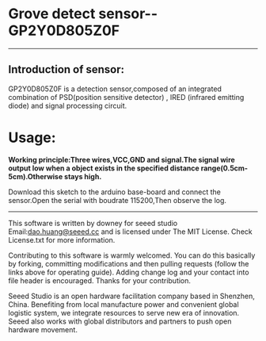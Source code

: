 Grove detect sensor--GP2Y0D805Z0F
===================================

***
Introduction of sensor:  
-----------------------
GP2Y0D805Z0F is a detection sensor,composed of an integrated combination of PSD(position sensitive detector) , IRED (infrared emitting
diode) and signal processing circuit.  

Usage:
========
**Working principle:Three wires,VCC,GND and signal.The signal wire output low when a object exists in the specified distance range(0.5cm-5cm).Otherwise stays high.**  

Download this sketch to the arduino base-board and connect the sensor.Open the serial with boudrate 115200,Then observe the log.



***

This software is written by downey for seeed studio
Email:dao.huang@seeed.cc and is licensed under The MIT License. Check License.txt for more information.

Contributing to this software is warmly welcomed. You can do this basically by
forking, committing modifications and then pulling requests (follow the links above
for operating guide). Adding change log and your contact into file header is encouraged.
Thanks for your contribution.

Seeed Studio is an open hardware facilitation company based in Shenzhen, China. 
Benefiting from local manufacture power and convenient global logistic system, 
we integrate resources to serve new era of innovation. Seeed also works with 
global distributors and partners to push open hardware movement.